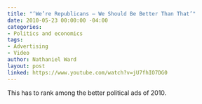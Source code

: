 ```yaml
---
title: "‘We’re Republicans — We Should Be Better Than That’"
date: 2010-05-23 00:00:00 -04:00
categories:
- Politics and economics
tags:
- Advertising
- Video
author: Nathaniel Ward
layout: post
linked: https://www.youtube.com/watch?v=jU7fhIO7DG0
---
```


This has to rank among the better political ads of 2010.